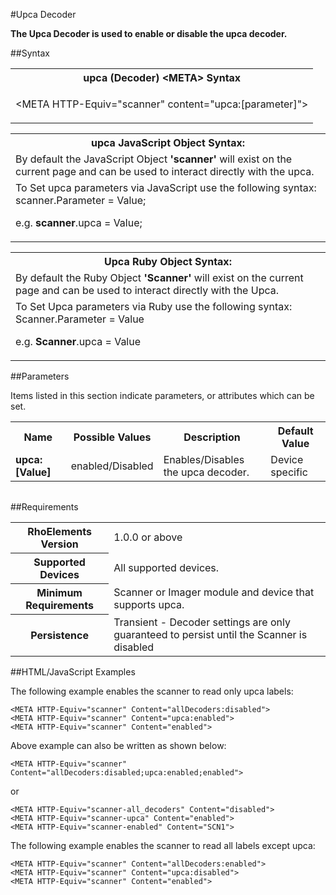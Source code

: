 
#Upca Decoder

<b>
The Upca Decoder is used to enable or disable the upca decoder.
</b>

##Syntax

<table class="re-table"><tr><th class="tableHeading">upca (Decoder) &lt;META&gt; Syntax
</th></tr><tr><td class="clsSyntaxCells clsOddRow"><p>&lt;META HTTP-Equiv="scanner" content="upca:[parameter]"&gt;</p></td></tr></table>
<table class="re-table"><tr><th class="tableHeading">upca JavaScript Object Syntax:</th></tr><tr><td class="clsSyntaxCells clsOddRow">
By default the JavaScript Object <b>'scanner'</b> will exist on the current page and can be used to interact directly with the upca.
</td></tr><tr><td class="clsSyntaxCells clsEvenRow">
To Set upca parameters via JavaScript use the following syntax: scanner.Parameter = Value;
<P />e.g. <b>scanner</b>.upca = Value;
</td></tr></table>
<table class="re-table"><tr><th class="tableHeading">Upca Ruby Object Syntax:</th></tr><tr><td class="clsSyntaxCells clsOddRow">
By default the Ruby Object <b>'Scanner'</b> will exist on the current page and can be used to interact directly with the Upca.
</td></tr><tr><td class="clsSyntaxCells clsEvenRow">
To Set Upca parameters via Ruby use the following syntax: Scanner.Parameter = Value
<P />e.g. <b>Scanner</b>.upca = Value
</td></tr></table>



##Parameters


Items listed in this section indicate parameters, or attributes which can be set.
<table class="re-table"><col width="20%" /><col width="20%" /><col width="38%" /><col width="22%" /><tr><th class="tableHeading">Name</th><th class="tableHeading">Possible Values</th><th class="tableHeading">Description</th><th class="tableHeading">Default Value</th></tr><tr><td class="clsSyntaxCells clsOddRow"><b>upca:[Value]
</b></td><td class="clsSyntaxCells clsOddRow">enabled/Disabled</td><td class="clsSyntaxCells clsOddRow">Enables/Disables the upca decoder.</td><td class="clsSyntaxCells clsOddRow">Device specific</td></tr></table>
<table class="re-table"><col width="78%" /><col width="8%" /><col width="1%" /><col width="5%" /><col width="1%" /><col width="5%" /><col width="2%" /></table>





##Requirements

<table class="re-table"><tr><th class="tableHeading">RhoElements Version</th><td class="clsSyntaxCell clsEvenRow">1.0.0 or above
</td></tr><tr><th class="tableHeading">Supported Devices</th><td class="clsSyntaxCell clsOddRow">All supported devices.</td></tr><tr><th class="tableHeading">Minimum Requirements</th><td class="clsSyntaxCell clsOddRow">Scanner or Imager module and device that supports upca.</td></tr><tr><th class="tableHeading">Persistence</th><td class="clsSyntaxCell clsEvenRow">Transient - Decoder settings are only guaranteed to persist until the Scanner is disabled</td></tr></table>


##HTML/JavaScript Examples

The following example enables the scanner to read only upca labels:

	<META HTTP-Equiv="scanner" Content="allDecoders:disabled">
	<META HTTP-Equiv="scanner" Content="upca:enabled">
	<META HTTP-Equiv="scanner" Content="enabled">
	
Above example can also be written as shown below:

	<META HTTP-Equiv="scanner" Content="allDecoders:disabled;upca:enabled;enabled">
	
or

	<META HTTP-Equiv="scanner-all_decoders" Content="disabled">
	<META HTTP-Equiv="scanner-upca" Content="enabled">
	<META HTTP-Equiv="scanner-enabled" Content="SCN1">
	
The following example enables the scanner to read all labels except upca:

	<META HTTP-Equiv="scanner" Content="allDecoders:enabled">
	<META HTTP-Equiv="scanner" Content="upca:disabled">
	<META HTTP-Equiv="scanner" Content="enabled">
	


